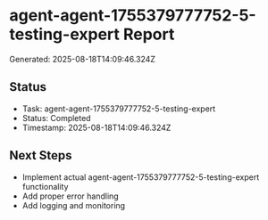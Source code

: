 # agent-agent-1755379777752-5-testing-expert Report

Generated: 2025-08-18T14:09:46.324Z

## Status
- Task: agent-agent-1755379777752-5-testing-expert
- Status: Completed
- Timestamp: 2025-08-18T14:09:46.324Z

## Next Steps
- Implement actual agent-agent-1755379777752-5-testing-expert functionality
- Add proper error handling
- Add logging and monitoring
